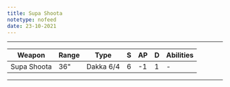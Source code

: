 ```yaml
---
title: Supa Shoota
notetype: nofeed
date: 23-10-2021
---
```


---

| Weapon      | Range | Type      | S   | AP  | D   | Abilities |
| ----------- | ----- | --------- | --- | --- | --- | --------- |
| Supa Shoota | 36"   | Dakka 6/4 | 6   | -1  | 1   | -         | 

---